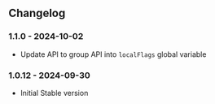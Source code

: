 ## Changelog

### 1.1.0 - 2024-10-02
- Update API to group API into `localFlags` global variable

### 1.0.12 - 2024-09-30
- Initial Stable version